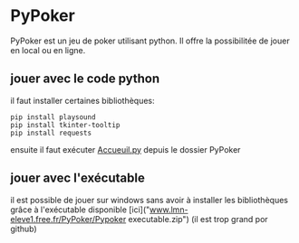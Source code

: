 # PyPoker
PyPoker est un jeu de poker utilisant python. Il offre la possibilitée de jouer en local ou en ligne.

## jouer avec le code python
il faut installer certaines bibliothèques:
    
    pip install playsound
    pip install tkinter-tooltip
    pip install requests

ensuite il faut exécuter [Accueuil.py](https://github.com/yoyorap9/PyPoker/blob/main/Accueil.py) depuis le dossier PyPoker


## jouer avec l'exécutable
il est possible de jouer sur windows sans avoir à installer les bibliothèques grâce à l'exécutable disponible [ici]("www.lmn-eleve1.free.fr/PyPoker/Pypoker executable.zip")  (il est trop grand por github)
